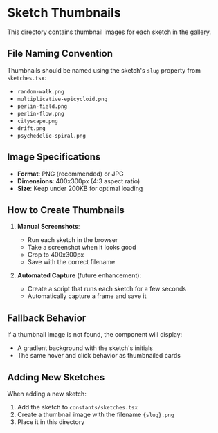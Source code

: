 # Sketch Thumbnails

This directory contains thumbnail images for each sketch in the gallery.

## File Naming Convention

Thumbnails should be named using the sketch's `slug` property from `sketches.tsx`:

- `random-walk.png`
- `multiplicative-epicycloid.png`
- `perlin-field.png`
- `perlin-flow.png`
- `cityscape.png`
- `drift.png`
- `psychedelic-spiral.png`

## Image Specifications

- **Format**: PNG (recommended) or JPG
- **Dimensions**: 400x300px (4:3 aspect ratio)
- **Size**: Keep under 200KB for optimal loading

## How to Create Thumbnails

1. **Manual Screenshots**:

   - Run each sketch in the browser
   - Take a screenshot when it looks good
   - Crop to 400x300px
   - Save with the correct filename

2. **Automated Capture** (future enhancement):
   - Create a script that runs each sketch for a few seconds
   - Automatically capture a frame and save it

## Fallback Behavior

If a thumbnail image is not found, the component will display:

- A gradient background with the sketch's initials
- The same hover and click behavior as thumbnailed cards

## Adding New Sketches

When adding a new sketch:

1. Add the sketch to `constants/sketches.tsx`
2. Create a thumbnail image with the filename `{slug}.png`
3. Place it in this directory
